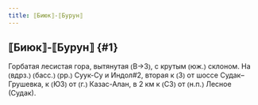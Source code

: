 ```yaml
---
title: ⟦Биюк⟧-⟦Бурун⟧
---
```

## ⟦Биюк⟧-⟦Бурун⟧ {#1}

Горбатая лесистая гора, вытянутая ⦅В→З⦆, с крутым ⦅юж.⦆ склоном. На ⦅вдрз.⦆ ⦅басс.⦆ ⦅рр.⦆ Суук-Су и Индол#2, вторая к ⦅З⦆ от шоссе Судак–Грушевка, к ⦅ЮЗ⦆ от ⦅г.⦆ Казас-Алан, в 2 км к ⦅СЗ⦆ от ⦅н.п.⦆ Лесное (Судак).
